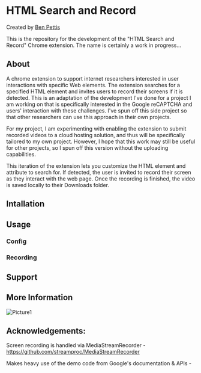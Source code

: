 # HTML Search and Record
Created by [Ben Pettis](https://benpettis.com)

This is the repository for the development of the "HTML Search and Record" Chrome extension. The name is certainly a work in progress...
## About
A chrome extension to support internet researchers interested in user interactions with specific Web elements. The extension searches for a specified HTML element and invites users to record their screens if it is detected. This is an adaptation of the development I've done for a project I am working on that is specifically interested in the Google reCAPTCHA and users' interaction with these challenges. I've spun off this side project so that other researchers can use this approach in their own projects. 

For my project, I am experimenting with enabling the extension to submit recorded videos to a cloud hosting solution, and thus will be specifically tailored to my own project. However, I hope that this work may still be useful for other projects, so I spun off this version without the uploading capabilities.

This iteration of the extension lets you customize the HTML element and attribute to search for. If detected, the user is invited to record their screen as they interact with the web page. Once the recording is finished, the video is saved locally to their Downloads folder.

## Intallation

## Usage

### Config

### Recording

## Support

## More Information

![Picture1](https://user-images.githubusercontent.com/79371825/168383263-3a47233f-3fee-426f-949c-9f8fbff9b678.png)

## Acknowledgements:

Screen recording is handled via MediaStreamRecorder - https://github.com/streamproc/MediaStreamRecorder

Makes heavy use of the demo code from Google's documentation & APIs - 
